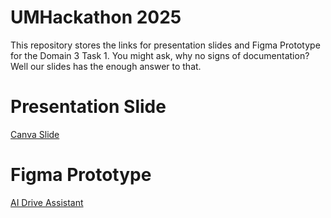 # UMHackathon 2025
This repository stores the links for presentation slides and Figma Prototype for the Domain 3 Task 1. You might ask, why no signs of documentation? Well our slides has the enough answer to that.

# Presentation Slide
[Canva Slide](https://www.canva.com/design/DAGkTJs84rw/5tvdbJ0Nn8a2tI8GT2EGtg/edit)

# Figma Prototype
[AI Drive Assistant](https://www.figma.com/design/jkV0sfSQFqw8FedJg5CzIf/DAX-Assistant---Handsfree?node-id=0-1&p=f&t=On0nP50eIX0PLXQS-0)
